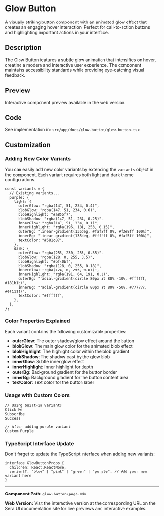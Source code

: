 # Glow Button

A visually striking button component with an animated glow effect that creates an engaging hover interaction. Perfect for call-to-action buttons and highlighting important actions in your interface.

## Description

The Glow Button features a subtle glow animation that intensifies on hover, creating a modern and interactive user experience. The component maintains accessibility standards while providing eye-catching visual feedback.

## Preview

Interactive component preview available in the web version.

## Code

See implementation in: `src/app/docs/glow-button/glow-button.tsx`

## Customization

### Adding New Color Variants

You can easily add new color variants by extending the `variants` object in the component. Each variant requires both light and dark theme configurations.

```tsx
const variants = {
  // Existing variants...
  purple: {
    light: {
      outerGlow: "rgba(147, 51, 234, 0.4)",
      blobGlow: "rgba(147, 51, 234, 0.6)",
      blobHighlight: "#a855f7",
      blobShadow: "rgba(147, 51, 234, 0.25)",
      innerGlow: "rgba(147, 51, 234, 0.1)",
      innerHighlight: "rgba(196, 181, 253, 0.15)",
      outerBg: "linear-gradient(135deg, #faf5ff 0%, #f3e8ff 100%)",
      innerBg: "linear-gradient(135deg, #ffffff 0%, #faf5ff 100%)",
      textColor: "#581c87",
    },
    dark: {
      outerGlow: "rgba(255, 230, 255, 0.35)",
      blobGlow: "rgba(128, 0, 255, 0.5)",
      blobHighlight: "#bf40bf",
      blobShadow: "rgba(128, 0, 255, 0.18)",
      innerGlow: "rgba(128, 0, 255, 0.07)",
      innerHighlight: "rgba(191, 64, 191, 0.1)",
      outerBg: "radial-gradient(circle 80px at 80% -10%, #ffffff, #181b1b)",
      innerBg: "radial-gradient(circle 80px at 80% -50%, #777777, #0f1111)",
      textColor: "#ffffff",
    },
  },
};
```

### Color Properties Explained

Each variant contains the following customizable properties:

- **outerGlow**: The outer shadow/glow effect around the button
- **blobGlow**: The main glow color for the animated blob effect
- **blobHighlight**: The highlight color within the blob gradient
- **blobShadow**: The shadow cast by the glow blob
- **innerGlow**: Subtle inner glow effect
- **innerHighlight**: Inner highlight for depth
- **outerBg**: Background gradient for the button border
- **innerBg**: Background gradient for the button content area
- **textColor**: Text color for the button label

### Usage with Custom Colors

```tsx
// Using built-in variants
Click Me
Subscribe
Success

// After adding purple variant
Custom Purple
```

### TypeScript Interface Update

Don't forget to update the TypeScript interface when adding new variants:

```tsx
interface GlowButtonProps {
  children: React.ReactNode;
  variant?: "blue" | "pink" | "green" | "purple"; // Add your new variant here
}
```

---

**Component Path:** `glow-button\page.mdx`

**Web Version:** Visit the interactive version at the corresponding URL on the Sera UI documentation site for live previews and interactive examples.
